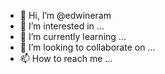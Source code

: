 - 👋 Hi, I’m @edwineram
- 👀 I’m interested in ...
- 🌱 I’m currently learning ...
- 💞️ I’m looking to collaborate on ...
- 📫 How to reach me ...

<!---
edwineram/edwineram is a ✨ special ✨ repository because its `README.md` (this file) appears on your GitHub profile.
You can click the Preview link to take a look at your changes.
--->
